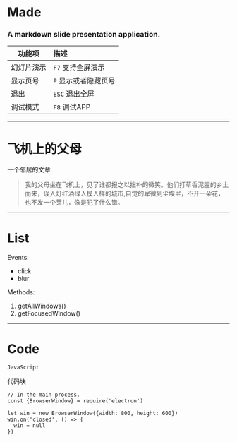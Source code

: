 # Made 
### A markdown slide presentation application.

|功能项|描述|
|----|:----|
|幻灯片演示|`F7` 支持全屏演示|
|显示页号|`P` 显示或者隐藏页号|
|退出|`ESC` 退出全屏|
|调试模式|`F8` 调试APP|


---


# 飞机上的父母

一个邻居的文章

>我的父母坐在飞机上，见了谁都报之以拙朴的微笑。他们打草香泥腥的乡土而来，误入灯红酒绿人模人样的城市,自觉的卑微到尘埃里，不开一朵花，也不发一个芽儿，像是犯了什么错。

---

# List

Events:
- click
- blur

Methods:
1. getAllWindows()
2. getFocusedWindow()

---

# Code

`JavaScript`

代码块

```
// In the main process.
const {BrowserWindow} = require('electron')

let win = new BrowserWindow({width: 800, height: 600})
win.on('closed', () => {
  win = null
})
```